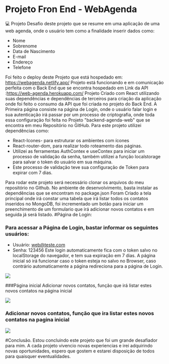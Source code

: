 # Projeto Fron End - WebAgenda

💻 Projeto Desafio deste projeto que se resume em uma aplicação de uma web agenda, onde o usuário tem como a finalidade inserir dados como:
  - Nome
  - Sobrenome
  - Data de Nascimento
  - E-mail
  - Endereço
  - Telefone

Foi feito o deploy deste Projeto que está hospedado em: https://webagenda.netlify.app/ Projeto está funcionando e em comunicação perfeita com o Back End que se encontra hospedado em Link da API :https://web-agenda.herokuapp.com/
Projeto Criado com React utilizando suas dependências e dependências de terceiros para criação da aplicação onde foi feito o consumo da API que foi criada no projeto do Back End.
A Primeira página consiste na página de Login, onde o usuário falar login e sua autenticação irá passar por um processo de criptografia, onde toda essa configuração
foi feita no Projeto "backend-agenda-web" que se encontra em meu Repositório no GitHub.
Para este projeto utilizei dependências como:
 - React-Icones- para estruturar os ambientes com ícones
 - React-router-dom, para realizar todo roteamento das páginas.
 - Utilizei as ferramentas AuthContex e useContex para iniciar um processo de validação da senha,
também utilizei a função localstorage para salvar o token do usuário em sua máquina.
 - Este processo de validação teve sua configuração de Token para expirar com 7 dias.

Para rodar este projeto será necessário clonar os arquivos do meu repositório no Github. No ambiente de desenvolvimento, basta instalar as dependências que se encontram no package.json
Foram Criado a tela principal onde irá constar uma tabela que irá listar todos os contatos inseridos no MongoDB, foi incrementado um botão para iniciar um preenchimento de um formulario que irá adicionar novos contatos e em seguida já será listado.
#Página de Login:


### Para acessar a Página de Login, bastar informar os seguintes usuários:
  - Usuário: web@teste.com
  - Senha: 123456
Este login automaticamente fica com o token salvo no localStorage do navegador, e tem sua expiração em 7 dias. A página inicial só irá funcionar caso o token esteja no salvo no Browser, caso contrário automaticamente a página redireciona para a página de Login.


 <img src="https://uploaddeimagens.com.br/images/003/910/013/full/05.png?1655809266">
 
 ###Página inicial
Adicionar novos contatos, função que irá listar estes novos contatos na página inicial

 
 <img src="https://uploaddeimagens.com.br/images/003/910/014/original/06.png?1655809365">
 
 ### Adicionar novos contatos, função que ira listar estes novos contatos na pagina inicial
 
  <img src="https://uploaddeimagens.com.br/images/003/910/015/full/07.png?1655809477">
  
  
  #Conclusão.
Estou concluindo este projeto que foi um grande desafiador para mim. A cada projeto vivencio novas experiencias e irei adquirindo novas oportunidades, espero que gostem e estarei disposição de todos para quaisquer eventualidades.




